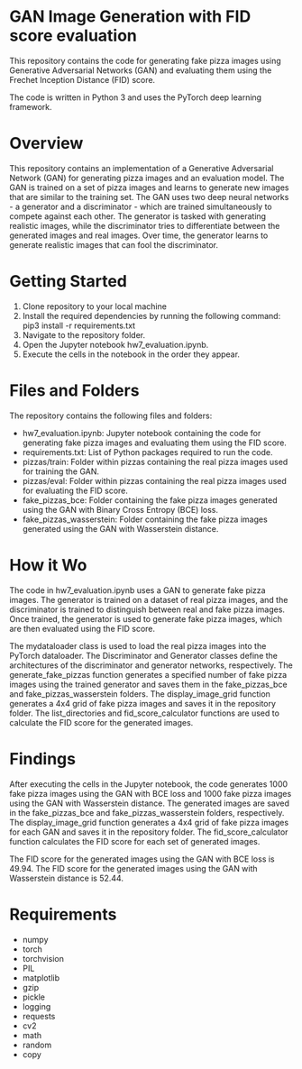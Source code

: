 # GAN Image Generation with FID score evaluation
This repository contains the code for generating fake pizza images using Generative Adversarial Networks (GAN) and evaluating them using the Frechet Inception Distance (FID) score.

The code is written in Python 3 and uses the PyTorch deep learning framework.

# Overview
This repository contains an implementation of a Generative Adversarial Network (GAN) for generating pizza images and an evaluation model. The GAN is trained on a set of pizza images and learns to generate new images that are similar to the training set. The GAN uses two deep neural networks - a generator and a discriminator - which are trained simultaneously to compete against each other. The generator is tasked with generating realistic images, while the discriminator tries to differentiate between the generated images and real images. Over time, the generator learns to generate realistic images that can fool the discriminator.

# Getting Started
1. Clone repository to your local machine
2. Install the required dependencies by running the following command: pip3 install -r requirements.txt
3. Navigate to the repository folder.
4. Open the Jupyter notebook hw7_evaluation.ipynb.
5. Execute the cells in the notebook in the order they appear.

# Files and Folders
The repository contains the following files and folders:
- hw7_evaluation.ipynb: Jupyter notebook containing the code for generating fake pizza images and evaluating them using the FID score.
- requirements.txt: List of Python packages required to run the code.
- pizzas/train: Folder within pizzas containing the real pizza images used for training the GAN.
- pizzas/eval: Folder within pizzas containing the real pizza images used for evaluating the FID score.
- fake_pizzas_bce: Folder containing the fake pizza images generated using the GAN with Binary Cross Entropy (BCE) loss.
- fake_pizzas_wasserstein: Folder containing the fake pizza images generated using the GAN with Wasserstein distance.

# How it Wo
The code in hw7_evaluation.ipynb uses a GAN to generate fake pizza images. The generator is trained on a dataset of real pizza images, and the discriminator is trained to distinguish between real and fake pizza images. Once trained, the generator is used to generate fake pizza images, which are then evaluated using the FID score.

The mydataloader class is used to load the real pizza images into the PyTorch dataloader. The Discriminator and Generator classes define the architectures of the discriminator and generator networks, respectively. The generate_fake_pizzas function generates a specified number of fake pizza images using the trained generator and saves them in the fake_pizzas_bce and fake_pizzas_wasserstein folders. The display_image_grid function generates a 4x4 grid of fake pizza images and saves it in the repository folder. The list_directories and fid_score_calculator functions are used to calculate the FID score for the generated images.

# Findings
After executing the cells in the Jupyter notebook, the code generates 1000 fake pizza images using the GAN with BCE loss and 1000 fake pizza images using the GAN with Wasserstein distance. The generated images are saved in the fake_pizzas_bce and fake_pizzas_wasserstein folders, respectively. The display_image_grid function generates a 4x4 grid of fake pizza images for each GAN and saves it in the repository folder. The fid_score_calculator function calculates the FID score for each set of generated images.

The FID score for the generated images using the GAN with BCE loss is 49.94. The FID score for the generated images using the GAN with Wasserstein distance is 52.44.

# Requirements
- numpy
- torch
- torchvision
- PIL
- matplotlib
- gzip
- pickle
- logging
- requests
- cv2
- math
- random
- copy
